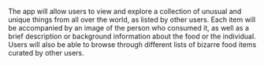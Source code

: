 The app will allow users to view and explore a collection of unusual and unique things from all over the world, as listed by other users.
Each item  will be accompanied by an image of the person who consumed it, as well as a brief description or background information about the food or the individual. 
Users will also be able to browse through different lists of bizarre food items curated by other users.
